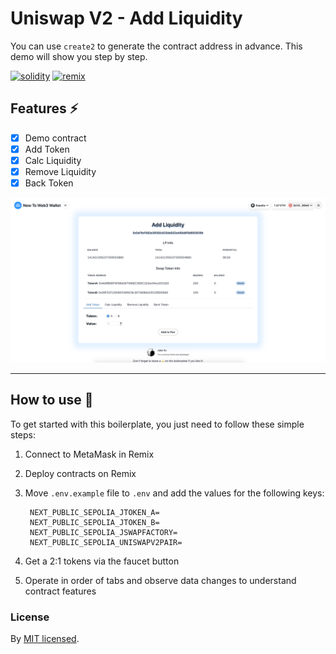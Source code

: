 # Uniswap V2 - Add Liquidity

You can use `create2` to generate the contract address in advance. This demo will show you step by step.

[![solidity]][solidityURL]
[![remix]][remixURL]

## Features ⚡

- [x] Demo contract
- [x] Add Token
- [x] Calc Liquidity
- [x] Remove Liquidity
- [x] Back Token

![Uniswap V2 UI](../../public/assets/screenshots/uniswapv2-add-liquidity.png)

---

## How to use 🤔

To get started with this boilerplate, you just need to follow these simple steps:

1. Connect to MetaMask in Remix


2. Deploy contracts on Remix


3. Move `.env.example` file to `.env` and add the values for the following keys:

   ```
    NEXT_PUBLIC_SEPOLIA_JTOKEN_A=
    NEXT_PUBLIC_SEPOLIA_JTOKEN_B=
    NEXT_PUBLIC_SEPOLIA_JSWAPFACTORY=
    NEXT_PUBLIC_SEPOLIA_UNISWAPV2PAIR=
   ```
4. Get a 2:1 tokens via the faucet button


5. Operate in order of tabs and observe data changes to understand contract features

### License

By [MIT licensed](../../LICENSE).

[solidity]: https://img.shields.io/badge/Solidity-000000?style=for-the-badge&logo=solidity&logoColor=FFFFFF
[solidityURL]: https://nextjs.org/
[remix]: https://img.shields.io/badge/Remix-007aa6?style=for-the-badge
[remixURL]: https://remix.ethereum.org/
